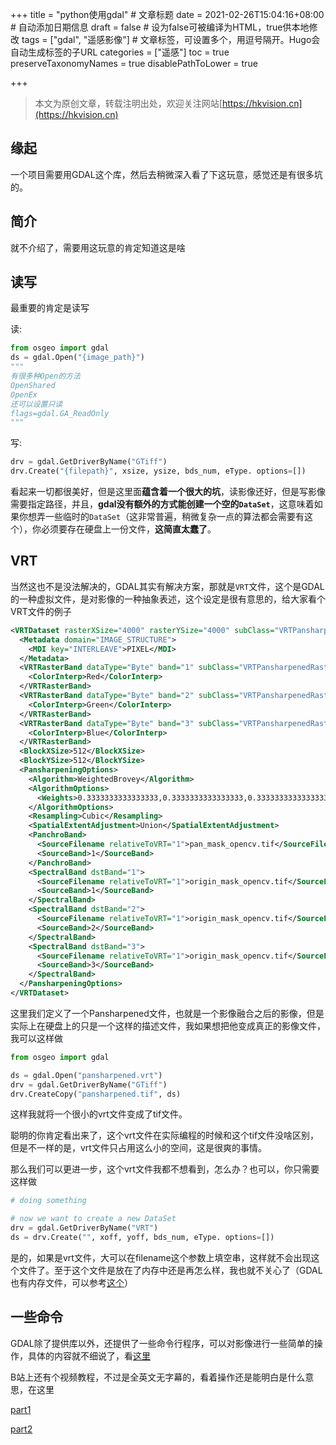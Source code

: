 +++
title = "python使用gdal"  # 文章标题
date = 2021-02-26T15:04:16+08:00  # 自动添加日期信息
draft = false  # 设为false可被编译为HTML，true供本地修改
tags = ["gdal", "遥感影像"]  # 文章标签，可设置多个，用逗号隔开。Hugo会自动生成标签的子URL
categories = ["遥感"]
toc = true
preserveTaxonomyNames = true
disablePathToLower = true

+++

> 本文为原创文章，转载注明出处，欢迎关注网站[https://hkvision.cn](https://hkvision.cn)

## 缘起

一个项目需要用GDAL这个库，然后去稍微深入看了下这玩意，感觉还是有很多坑的。



## 简介

就不介绍了，需要用这玩意的肯定知道这是啥



## 读写

最重要的肯定是读写

读:

```python
from osgeo import gdal
ds = gdal.Open("{image_path}")
"""
有很多种Open的方法
OpenShared
OpenEx
还可以设置只读
flags=gdal.GA_ReadOnly
"""
```



写:

```python
drv = gdal.GetDriverByName("GTiff")
drv.Create("{filepath}", xsize, ysize, bds_num, eType. options=[])
```

看起来一切都很美好，但是这里面**蕴含着一个很大的坑**，读影像还好，但是写影像需要指定路径，并且，**gdal没有额外的方式能创建一个空的`DataSet`**，这意味着如果你想弄一些临时的`DataSet`（这非常普遍，稍微复杂一点的算法都会需要有这个），你必须要存在硬盘上一份文件，**这简直太蠢了**。



## VRT

当然这也不是没法解决的，GDAL其实有解决方案，那就是`VRT`文件，这个是GDAL的一种虚拟文件，是对影像的一种抽象表述，这个设定是很有意思的，给大家看个VRT文件的例子

```xml
<VRTDataset rasterXSize="4000" rasterYSize="4000" subClass="VRTPansharpenedDataset">
  <Metadata domain="IMAGE_STRUCTURE">
    <MDI key="INTERLEAVE">PIXEL</MDI>
  </Metadata>
  <VRTRasterBand dataType="Byte" band="1" subClass="VRTPansharpenedRasterBand">
    <ColorInterp>Red</ColorInterp>
  </VRTRasterBand>
  <VRTRasterBand dataType="Byte" band="2" subClass="VRTPansharpenedRasterBand">
    <ColorInterp>Green</ColorInterp>
  </VRTRasterBand>
  <VRTRasterBand dataType="Byte" band="3" subClass="VRTPansharpenedRasterBand">
    <ColorInterp>Blue</ColorInterp>
  </VRTRasterBand>
  <BlockXSize>512</BlockXSize>
  <BlockYSize>512</BlockYSize>
  <PansharpeningOptions>
    <Algorithm>WeightedBrovey</Algorithm>
    <AlgorithmOptions>
      <Weights>0.3333333333333333,0.3333333333333333,0.3333333333333333</Weights>
    </AlgorithmOptions>
    <Resampling>Cubic</Resampling>
    <SpatialExtentAdjustment>Union</SpatialExtentAdjustment>
    <PanchroBand>
      <SourceFilename relativeToVRT="1">pan_mask_opencv.tif</SourceFilename>
      <SourceBand>1</SourceBand>
    </PanchroBand>
    <SpectralBand dstBand="1">
      <SourceFilename relativeToVRT="1">origin_mask_opencv.tif</SourceFilename>
      <SourceBand>1</SourceBand>
    </SpectralBand>
    <SpectralBand dstBand="2">
      <SourceFilename relativeToVRT="1">origin_mask_opencv.tif</SourceFilename>
      <SourceBand>2</SourceBand>
    </SpectralBand>
    <SpectralBand dstBand="3">
      <SourceFilename relativeToVRT="1">origin_mask_opencv.tif</SourceFilename>
      <SourceBand>3</SourceBand>
    </SpectralBand>
  </PansharpeningOptions>
</VRTDataset>

```

这里我们定义了一个Pansharpened文件，也就是一个影像融合之后的影像，但是实际上在硬盘上的只是一个这样的描述文件，我如果想把他变成真正的影像文件，我可以这样做

```python
from osgeo import gdal

ds = gdal.Open("pansharpened.vrt")
drv = gdal.GetDriverByName("GTiff")
drv.CreateCopy("pansharpened.tif", ds)
```

这样我就将一个很小的vrt文件变成了tif文件。



聪明的你肯定看出来了，这个vrt文件在实际编程的时候和这个tif文件没啥区别，但是不一样的是，vrt文件只占用这么小的空间，这是很爽的事情。



那么我们可以更进一步，这个vrt文件我都不想看到，怎么办？也可以，你只需要这样做

```python
# doing something

# now we want to create a new DataSet
drv = gdal.GetDriverByName("VRT")
ds = drv.Create("", xoff, yoff, bds_num, eType. options=[])
```

是的，如果是vrt文件，大可以在filename这个参数上填空串，这样就不会出现这个文件了。至于这个文件是放在了内存中还是再怎么样，我也就不关心了（GDAL也有内存文件，可以参考[这个](https://gdal.org/user/virtual_file_systems.html)）

## 一些命令

GDAL除了提供库以外，还提供了一些命令行程序，可以对影像进行一些简单的操作，具体的内容就不细说了，看[这里](https://gdal.org/programs/index.html)

B站上还有个视频教程，不过是全英文无字幕的，看着操作还是能明白是什么意思，在这里

[part1](https://www.bilibili.com/video/BV15K411g7Sy)

[part2](https://www.bilibili.com/video/BV1ST4y1K7Sy)

